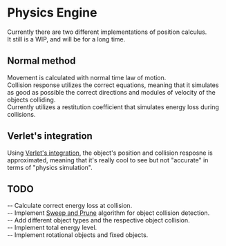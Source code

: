 # Physics Engine

Currently there are two different implementations of position calculus.  
It still is a WIP, and will be for a long time.

## Normal method
Movement is calculated with normal time law of motion.  
Collision response utilizes the correct equations, meaning that it simulates as good as possible the correct directions and modules of velocity of the objects colliding.  
Currently utilizes a restitution coefficient that simulates energy loss during collisions.  


## Verlet's integration
Using [Verlet's integration](https://en.wikipedia.org/wiki/Verlet_integration), the object's position and collision resposne is approximated, meaning that it's really cool to see but not "accurate" in terms of "physics simulation".


## TODO
-- Calculate correct energy loss at collision.  
-- Implement [Sweep and Prune](https://en.wikipedia.org/wiki/Sweep_and_prune) algorithm for object collision detection.  
-- Add different object types and the respective object collision.  
-- Implement total energy level.  
-- Implement rotational objects and fixed objects.  

